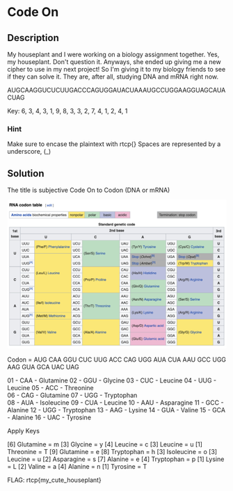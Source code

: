 # Code On

## Description

My houseplant and I were working on a biology assignment together. Yes, my houseplant. Don't question it. Anyways, she ended up giving me a new cipher to use in my next project! So I'm giving it to my biology friends to see if they can solve it. They are, after all, studying DNA and mRNA right now.

AUGCAAGGUCUCUUGACCCAGUGGAUACUAAAUGCCUGGAAGGUAGCAUACUAG

Key: 6, 3, 4, 3, 1, 9, 8, 3, 3, 2, 7, 4, 1, 2, 4, 1

### Hint

Make sure to encase the plaintext with rtcp{} Spaces are represented by a underscore, (_)

## Solution

The title is subjective Code On to Codon (DNA or mRNA)

<img src="https://github.com/j4m3sb0nd007/riceteacatpanda/blob/master/rna.png" alt="RNA" />


Codon = AUG CAA GGU CUC UUG ACC CAG UGG AUA CUA AAU GCC UGG AAG GUA GCA UAC UAG

01 - CAA - Glutamine
02 - GGU - Glycine
03 - CUC - Leucine
04 - UUG - Leucine
05 - ACC - Threonine   
06 - CAG - Glutamine
07 - UGG - Tryptophan  
08 - AUA - Isoleucine
09 - CUA - Leucine
10 - AAU - Asparagine
11 - GCC - Alanine
12 - UGG - Tryptophan
13 - AAG - Lysine
14 - GUA - Valine
15 - GCA - Alanine
16 - UAC - Tyrosine

Apply Keys

[6] Glutamine   = m
[3] Glycine     = y
[4] Leucine     = c
[3] Leucine     = u
[1] Threonine   = T
[9] Glutamine   = e
[8] Tryptophan  = h
[3] Isoleucine  = o
[3] Leucine     = u
[2] Asparagine  = s
[7] Alanine     = e
[4] Tryptophan  = p
[1] Lysine      = L
[2] Valine      = a
[4] Alanine     = n
[1] Tyrosine    = T

FLAG: rtcp{my_cute_houseplant}
